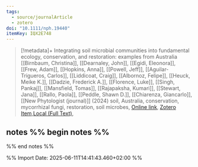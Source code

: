 ```yaml
---
tags:
  - source/journalArticle
  - zotero
doi: "10.1111/nph.19440"
itemKey: IQX2E748
---
```

>[!metadata]+
> Integrating soil microbial communities into fundamental ecology, conservation, and restoration: examples from Australia
> [[Birnbaum, Christina]], [[Dearnaley, John]], [[Egidi, Eleonora]], [[Frew, Adam]], [[Hopkins, Anna]], [[Powell, Jeff]], [[Aguilar-Trigueros, Carlos]], [[Liddicoat, Craig]], [[Albornoz, Felipe]], [[Heuck, Meike K.]], [[Dadzie, Frederick A.]], [[Florence, Luke]], [[Singh, Pankaj]], [[Mansfield, Tomas]], [[Rajapaksha, Kumari]], [[Stewart, Jana]], [[Rallo, Paola]], [[Peddle, Shawn D.]], [[Chiarenza, Giancarlo]], 
> [[New Phytologist (journal)]] (2024)
> soil, Australia, conservation, mycorrhizal fungi, restoration, soil microbes, 
> [Online link](https://onlinelibrary.wiley.com/doi/abs/10.1111/nph.19440), [Zotero Item](zotero://select/library/items/IQX2E748),[Local (Full Text)](file://C:/Users/aburg/Documents/references/zotero/storage/ET8QKD6S/Birnbaum2024_Integratingsoil.pdf), 

## notes %% begin notes %%

%% end notes %%

%% Import Date: 2025-06-11T14:41:43.460+02:00 %%
